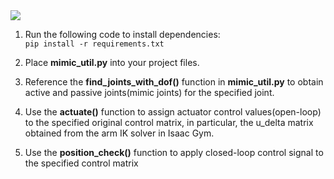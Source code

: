 <img src="https://github.com/NathanWu7/MimicJointPython/tree/main/assets/example_img.jpeg" />

1. Run the following code to install dependencies: </br>
   `pip install -r requirements.txt`

2. Place <strong>mimic_util.py</strong> into your project files.

3. Reference the <strong>find_joints_with_dof()</strong> function in <strong>mimic_util.py</strong> to obtain active and passive joints(mimic joints) for the specified joint.

4. Use the <strong>actuate()</strong> function to assign actuator control values(open-loop) to the specified original control matrix, in particular, the u_delta matrix obtained from the arm IK solver in Isaac Gym.

5. Use the <strong>position_check()</strong> function to apply closed-loop control signal to the specified control matrix
